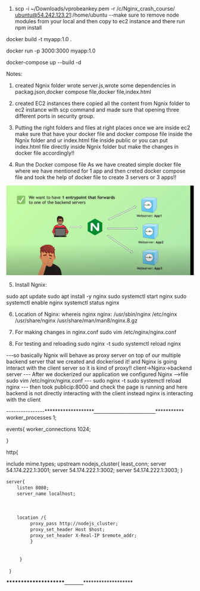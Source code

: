 

1. scp -i ~/Downloads/vprobeankey.pem -r /c/Nginx_crash_course/ ubuntu@54.242.123.21:/home/ubuntu
--make sure to remove node modules from your local and then copy to ec2 instance and there run npm install

docker build -t myapp:1.0 .

docker run -p 3000:3000 myapp:1.0

docker-compose up --build -d

Notes:

1. created Ngnix folder
wrote server.js,wrote some dependencies in packag.json,docker compose file,docker file,index.html

2. created EC2 instances
there copied all the content from Ngnix folder to ec2 instance with scp command and made sure that opening three different ports in security group.

3. Putting the right folders and files at right places
once we are inside ec2 make sure that have your docker file and docker compose file inside the Ngnix folder and ur index.html file inside public or you can put index.html file directly inside Ngnix folder but make the changes in docker file accordingly!!


4. Run the Docker compose file
As we have created simple docker file where we have mentioned for 1 app and then creted docker compose file and took the help of docker file to create 3 servers or 3 apps!!

![alt text](image-1.png)


5. Install Ngnix:

sudo apt update
sudo apt install -y nginx
sudo systemctl start nginx
sudo systemctl enable nginx
systemctl status nginx

6. Location of Nginx:
whereis nginx
nginx: /usr/sbin/nginx /etc/nginx /usr/share/nginx /usr/share/man/man8/nginx.8.gz

7. For making changes in nginx.conf
sudo vim /etc/nginx/nginx.conf

8. For testing and reloading
sudo nginx -t
sudo systemctl reload nginx

---so basically Ngnix will behave as proxy server on top of our multiple backend server that we created and dockerised it! and Nginx is going interact with the client server so it is kind of proxy!!
client->Nginx->backend server
--- After we dockerized our application we configured Nginx -->file sudo vim /etc/nginx/nginx.conf
--- sudo nginx -t
sudo systemctl reload nginx
--- then took publicip:8000 and check the page is running and here backend is not 
directly interacting with the client instead nginx is interacting with the client

----------------*******************__________________________***********
worker_processes 1;

events{
        worker_connections 1024;

 }

http{

   include mime.types;
   upstream nodejs_cluster{
           least_conn;
           server 54.174.222.1:3001;
           server 54.174.222.1:3002;
           server 54.174.222.1:3003;
   }

    server{
        listen 8080;
        server_name localhost;



        location /{
             proxy_pass http://nodejs_cluster;
             proxy_set_header Host $host;
             proxy_set_header X-Real-IP $remote_addr;
             }


         }

     }

__________________********************__________________________*******************







